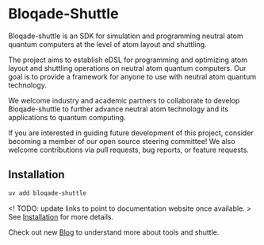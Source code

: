 # Bloqade-Shuttle

Bloqade-shuttle is an SDK for simulation and programming neutral atom quantum computers
at the level of atom layout and  shuttling.

The project aims to establish eDSL for programming and optimizing atom layout and
shuttling operations on neutral atom quantum computers. Our goal is to provide a
framework for anyone to use with neutral atom quantum technology.

We welcome industry and academic partners to collaborate to develop Bloqade-shuttle to
further advance neutral atom technology and its applications to quantum computing.

If you are interested in guiding future development of this project, consider becoming a
member of our open source steering committee!  We also welcome contributions via pull
requests, bug reports, or feature requests.

## Installation

```bash
uv add bloqade-shuttle
```
<! TODO: update links to point to documentation website once available. >
See [Installation](install.md) for more details.

Check out new [Blog](blog/index.md) to understand more about tools and shuttle.
